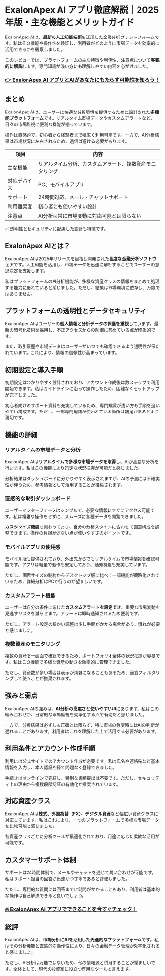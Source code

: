 # ExalonApex AI アプリ徹底解説｜2025年版・主な機能とメリットガイド
 
 
 ExalonApex AIは、**最新の人工知能技術**を活用した金融分析プラットフォームです。私はその機能や操作性を検証し、利用者がどのように市場データを効率的に活用できるかを観察しました。
 
 このレビューでは、プラットフォームの主な特徴や利便性、注意点について**客観的に解説**します。専門知識が浅い方にも理解しやすい内容を心がけました。
 
 ### [👉 ExalonApex AI アプリとAIがあなたにもたらす可能性を知ろう！](https://tinyurl.com/yq4vy6eu)
 ## まとめ
 
 ExalonApex AIは、ユーザーに快適な分析環境を提供するために設計された**多機能プラットフォーム**です。リアルタイム市場データやカスタムアラートなど、日々の市場監視に便利な機能が揃っています。
 
 操作は直感的で、初心者から経験者まで幅広く利用可能です。一方で、AI分析結果は市場状況に左右されるため、過信は避ける必要があります。
 
 | 項目 | 内容 |
 |--------------------|--------------------------------------|
 | 主な機能 | リアルタイム分析、カスタムアラート、複数資産モニタリング |
 | 対応デバイス | PC、モバイルアプリ |
 | サポート | 24時間対応、メール・チャットサポート |
 | 利用難易度 | 初心者にも使いやすい設計 |
 | 注意点 | AI分析は常に市場変動に対応可能とは限らない |
 
 ✅ 透明性とセキュリティに配慮した設計も特徴です。
 
 ## ExalonApex AIとは？
 
 ExalonApex AIは2025年リリースを目指し開発された**高度な金融分析ソフトウェア**です。人工知能を活用し、市場データを迅速に解析することでユーザーの意思決定を支援します。
 
 私はプラットフォームのAI分析機能が、多様な資産クラスの情報をまとめて処理する能力に優れていると感じました。ただし、結果は市場環境に依存し、万能ではありません。
 
 ## プラットフォームの透明性とデータセキュリティ
 
 ExalonApex AIはユーザーの**個人情報と分析データの保護を重視**しています。最新の暗号化技術を採用し、不正アクセスからの防御に努めている点が印象的です。
 
 また、取引履歴や市場データはユーザーがいつでも確認できるよう透明性が保たれています。これにより、情報の信頼性が高まっています。
 
 ## 初期設定と導入手順
 
 初期設定はわかりやすく設計されており、アカウント作成後は数ステップで利用開始できます。私はガイドラインに沿って操作したため、困難なくセットアップが完了しました。
 
 初心者向けのサポート資料も充実しているため、専門知識が浅い方も手順を追いやすい構成です。ただし、一部専門用語が使われている箇所は補足があるとより親切です。
 
 ## 機能の詳細
 
 ### リアルタイムの市場データと分析
 
 ExalonApex AIは**リアルタイムで多様な市場データを取得**し、AIが高度な分析を行います。私はこの機能により迅速な状況把握が可能だと感じました。
 
 分析結果はダッシュボードに分かりやすく表示されますが、AIの予測には不確実性が伴うため、参考情報として活用することが推奨されます。
 
 ### 直感的な取引ダッシュボード
 
 ユーザーインターフェースはシンプルで、必要な情報にすぐにアクセス可能です。私は複雑な操作をせずに、スムーズに各種データを閲覧できました。
 
 **カスタマイズ機能**も備わっており、自分の分析スタイルに合わせて画面構成を調整できます。操作の負担が少ない点が使いやすさのポイントです。
 
 ### モバイルアプリの使用感
 
 モバイル版も提供されており、外出先からでもリアルタイムで市場情報を確認可能です。アプリは軽量で動作も安定しており、通知機能も充実しています。
 
 ただし、画面サイズの制約からデスクトップ版に比べて一部機能が簡略化されているため、詳細分析はPCで行うのが望ましいです。
 
 ### カスタムアラート機能
 
 ユーザーは自分の条件に応じた**カスタムアラートを設定でき**、重要な市場変動を見逃すリスクを減らせます。アラートは即時通知されるため便利です。
 
 ただし、アラート設定の細かい調整は少し手間がかかる場合があり、慣れが必要と感じました。
 
 ### 複数資産のモニタリング
 
 複数の資産を一画面で確認できるため、ポートフォリオ全体の状況把握が容易です。私はこの機能で多様な資産の動きを効率的に管理できました。
 
 ただし、資産数が多い場合は表示が煩雑になることもあるため、適宜フィルタリングして使うことが推奨されます。
 
 ## 強みと弱点
 
 ExalonApex AIの強みは、**AI分析の高度さと使いやすいUI**にあります。私はこの組み合わせが、日常的な市場監視を効率化する点で有効だと感じました。
 
 一方で、分析結果は必ずしも正確とは限らず、特に市場の急変時にはAIの判断が遅れることがあります。利用者はこれを理解した上で活用する必要があります。
 
 ## 利用条件とアカウント作成手順
 
 利用には公式サイトでのアカウント作成が必要です。私は氏名や連絡先など基本情報を入力し、本人認証を経て問題なく登録できました。
 
 手続きはオンラインで完結し、特別な書類提出は不要です。ただし、セキュリティ上の理由から複数段階認証の有効化が推奨されています。
 
 ## 対応資産クラス
 
 ExalonApex AIは**株式、外国為替（FX）、デジタル資産**など幅広い資産クラスに対応しています。私はこれにより、一つのプラットフォームで多様な市場データを比較可能と感じました。
 
 各資産クラスごとに分析ツールが最適化されており、用途に応じた柔軟な活用が可能です。
 
 ## カスタマーサポート体制
 
 サポートは24時間体制で、メールやチャットを通じて問い合わせが可能です。私はサポート担当の回答が迅速かつ丁寧であると評価しました。
 
 ただし、専門的な質問には回答までに時間がかかることもあり、利用者は基本的な操作は自己解決できると良いでしょう。
 
 ### [🔥 ExalonApex AI アプリでできることを今すぐチェック！](https://tinyurl.com/yq4vy6eu)
 ## 総評
 
 ExalonApex AIは、**市場分析にAIを活用した先進的なプラットフォーム**です。私はその分析機能と直感的な操作性により、日々の金融データ管理が効率化されると感じました。
 
 ただし、AI分析は万能ではないため、他の情報源と併用することが望ましいです。全体として、現代の投資家に役立つ有用なツールと言えます。